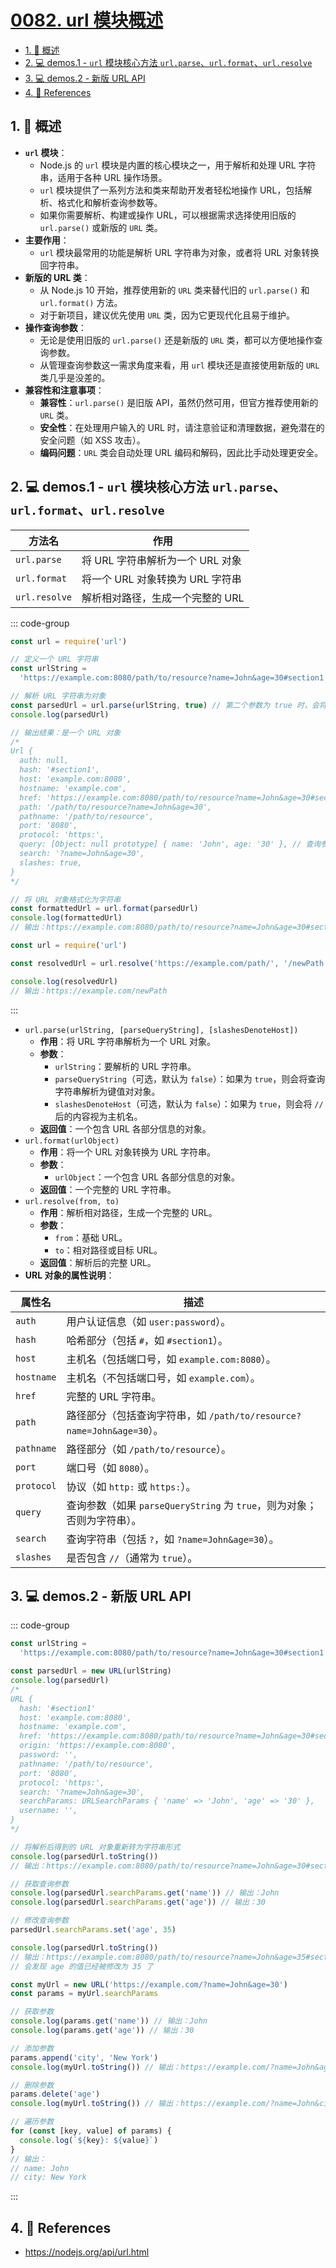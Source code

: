 # [0082. url 模块概述](https://github.com/Tdahuyou/TNotes.nodejs/tree/main/notes/0082.%20url%20%E6%A8%A1%E5%9D%97%E6%A6%82%E8%BF%B0)

<!-- region:toc -->

- [1. 📝 概述](#1--概述)
- [2. 💻 demos.1 - `url` 模块核心方法 `url.parse`、`url.format`、`url.resolve`](#2--demos1---url-模块核心方法-urlparseurlformaturlresolve)
- [3. 💻 demos.2 - 新版 URL API](#3--demos2---新版-url-api)
- [4. 🔗 References](#4--references)

<!-- endregion:toc -->

## 1. 📝 概述

- **`url` 模块**：
  - Node.js 的 `url` 模块是内置的核心模块之一，用于解析和处理 URL 字符串，适用于各种 URL 操作场景。
  - `url` 模块提供了一系列方法和类来帮助开发者轻松地操作 URL，包括解析、格式化和解析查询参数等。
  - 如果你需要解析、构建或操作 URL，可以根据需求选择使用旧版的 `url.parse()` 或新版的 `URL` 类。
- **主要作用**：
  - `url` 模块最常用的功能是解析 URL 字符串为对象，或者将 URL 对象转换回字符串。
- **新版的 URL 类**：
  - 从 Node.js 10 开始，推荐使用新的 `URL` 类来替代旧的 `url.parse()` 和 `url.format()` 方法。
  - 对于新项目，建议优先使用 `URL` 类，因为它更现代化且易于维护。
- **操作查询参数**：
  - 无论是使用旧版的 `url.parse()` 还是新版的 `URL` 类，都可以方便地操作查询参数。
  - 从管理查询参数这一需求角度来看，用 `url` 模块还是直接使用新版的 `URL` 类几乎是没差的。
- **兼容性和注意事项**：
  - **兼容性**：`url.parse()` 是旧版 API，虽然仍然可用，但官方推荐使用新的 `URL` 类。
  - **安全性**：在处理用户输入的 URL 时，请注意验证和清理数据，避免潜在的安全问题（如 XSS 攻击）。
  - **编码问题**：`URL` 类会自动处理 URL 编码和解码，因此比手动处理更安全。

## 2. 💻 demos.1 - `url` 模块核心方法 `url.parse`、`url.format`、`url.resolve`

| 方法名        | 作用                             |
| ------------- | -------------------------------- |
| `url.parse`   | 将 URL 字符串解析为一个 URL 对象 |
| `url.format`  | 将一个 URL 对象转换为 URL 字符串 |
| `url.resolve` | 解析相对路径，生成一个完整的 URL |

::: code-group

```js [1.cjs - parse、format] {8,30}
const url = require('url')

// 定义一个 URL 字符串
const urlString =
  'https://example.com:8080/path/to/resource?name=John&age=30#section1'

// 解析 URL 字符串为对象
const parsedUrl = url.parse(urlString, true) // 第二个参数为 true 时，会将查询参数解析为对象
console.log(parsedUrl)

// 输出结果：是一个 URL 对象
/*
Url {
  auth: null,
  hash: '#section1',
  host: 'example.com:8080',
  hostname: 'example.com',
  href: 'https://example.com:8080/path/to/resource?name=John&age=30#section1'
  path: '/path/to/resource?name=John&age=30',
  pathname: '/path/to/resource',
  port: '8080',
  protocol: 'https:',
  query: [Object: null prototype] { name: 'John', age: '30' }, // 查询参数被解析为对象
  search: '?name=John&age=30',
  slashes: true,
}
*/

// 将 URL 对象格式化为字符串
const formattedUrl = url.format(parsedUrl)
console.log(formattedUrl)
// 输出：https://example.com:8080/path/to/resource?name=John&age=30#section1
```

```js [2.cjs - resolve]
const url = require('url')

const resolvedUrl = url.resolve('https://example.com/path/', '/newPath')

console.log(resolvedUrl)
// 输出：https://example.com/newPath
```

:::

- `url.parse(urlString, [parseQueryString], [slashesDenoteHost])`
  - **作用**：将 URL 字符串解析为一个 URL 对象。
  - **参数**：
    - `urlString`：要解析的 URL 字符串。
    - `parseQueryString`（可选，默认为 `false`）：如果为 `true`，则会将查询字符串解析为键值对对象。
    - `slashesDenoteHost`（可选，默认为 `false`）：如果为 `true`，则会将 `//` 后的内容视为主机名。
  - **返回值**：一个包含 URL 各部分信息的对象。
- `url.format(urlObject)`
  - **作用**：将一个 URL 对象转换为 URL 字符串。
  - **参数**：
    - `urlObject`：一个包含 URL 各部分信息的对象。
  - **返回值**：一个完整的 URL 字符串。
- `url.resolve(from, to)`
  - **作用**：解析相对路径，生成一个完整的 URL。
  - **参数**：
    - `from`：基础 URL。
    - `to`：相对路径或目标 URL。
  - **返回值**：解析后的完整 URL。
- **URL 对象的属性说明**：

| 属性名 | 描述 |
| --- | --- |
| `auth` | 用户认证信息（如 `user:password`）。 |
| `hash` | 哈希部分（包括 `#`，如 `#section1`）。 |
| `host` | 主机名（包括端口号，如 `example.com:8080`）。 |
| `hostname` | 主机名（不包括端口号，如 `example.com`）。 |
| `href` | 完整的 URL 字符串。 |
| `path` | 路径部分（包括查询字符串，如 `/path/to/resource?name=John&age=30`）。 |
| `pathname` | 路径部分（如 `/path/to/resource`）。 |
| `port` | 端口号（如 `8080`）。 |
| `protocol` | 协议（如 `http:` 或 `https:`）。 |
| `query` | 查询参数（如果 `parseQueryString` 为 `true`，则为对象；否则为字符串）。 |
| `search` | 查询字符串（包括 `?`，如 `?name=John&age=30`）。 |
| `slashes` | 是否包含 `//`（通常为 `true`）。 |

## 3. 💻 demos.2 - 新版 URL API

::: code-group

```js [1.cjs - 解析 url]
const urlString =
  'https://example.com:8080/path/to/resource?name=John&age=30#section1'

const parsedUrl = new URL(urlString)
console.log(parsedUrl)
/* 
URL {
  hash: '#section1'
  host: 'example.com:8080',
  hostname: 'example.com',
  href: 'https://example.com:8080/path/to/resource?name=John&age=30#section1',
  origin: 'https://example.com:8080',
  password: '',
  pathname: '/path/to/resource',
  port: '8080',
  protocol: 'https:',
  search: '?name=John&age=30',
  searchParams: URLSearchParams { 'name' => 'John', 'age' => '30' },
  username: '',
}
*/

// 将解析后得到的 URL 对象重新转为字符串形式
console.log(parsedUrl.toString())
// 输出：https://example.com:8080/path/to/resource?name=John&age=30#section1

// 获取查询参数
console.log(parsedUrl.searchParams.get('name')) // 输出：John
console.log(parsedUrl.searchParams.get('age')) // 输出：30

// 修改查询参数
parsedUrl.searchParams.set('age', 35)

console.log(parsedUrl.toString())
// 输出：https://example.com:8080/path/to/resource?name=John&age=35#section1
// 会发现 age 的值已经被修改为 35 了
```

```js [2.cjs 操作查询参数]
const myUrl = new URL('https://example.com/?name=John&age=30')
const params = myUrl.searchParams

// 获取参数
console.log(params.get('name')) // 输出：John
console.log(params.get('age')) // 输出：30

// 添加参数
params.append('city', 'New York')
console.log(myUrl.toString()) // 输出：https://example.com/?name=John&age=30&city=New+York

// 删除参数
params.delete('age')
console.log(myUrl.toString()) // 输出：https://example.com/?name=John&city=New+York

// 遍历参数
for (const [key, value] of params) {
  console.log(`${key}: ${value}`)
}
// 输出：
// name: John
// city: New York
```

:::

## 4. 🔗 References

- https://nodejs.org/api/url.html
